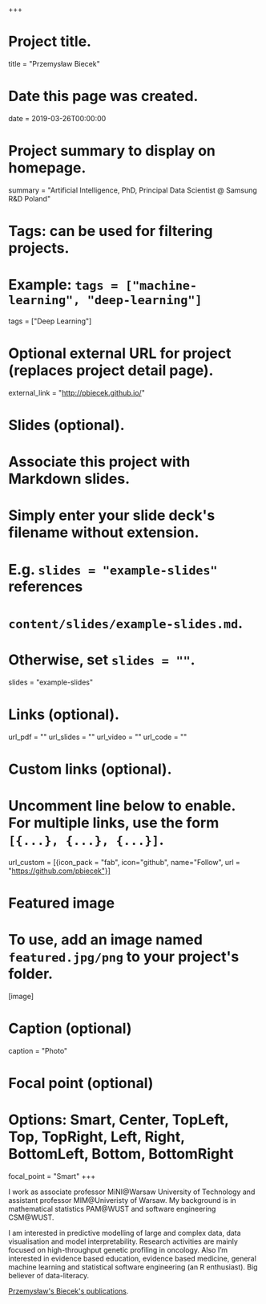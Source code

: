 +++
# Project title.
title = "Przemysław Biecek"

# Date this page was created.
date = 2019-03-26T00:00:00

# Project summary to display on homepage.
summary = "Artificial Intelligence, PhD, Principal Data Scientist @ Samsung R&D Poland"

# Tags: can be used for filtering projects.
# Example: `tags = ["machine-learning", "deep-learning"]`
tags = ["Deep Learning"]

# Optional external URL for project (replaces project detail page).
external_link = "http://pbiecek.github.io/"

# Slides (optional).
#   Associate this project with Markdown slides.
#   Simply enter your slide deck's filename without extension.
#   E.g. `slides = "example-slides"` references 
#   `content/slides/example-slides.md`.
#   Otherwise, set `slides = ""`.
slides = "example-slides"

# Links (optional).
url_pdf = ""
url_slides = ""
url_video = ""
url_code = ""

# Custom links (optional).
#   Uncomment line below to enable. For multiple links, use the form `[{...}, {...}, {...}]`.
url_custom = [{icon_pack = "fab", icon="github", name="Follow", url = "https://github.com/pbiecek"}]

# Featured image
# To use, add an image named `featured.jpg/png` to your project's folder. 
[image]
  # Caption (optional)
  caption = "Photo"
  
  # Focal point (optional)
  # Options: Smart, Center, TopLeft, Top, TopRight, Left, Right, BottomLeft, Bottom, BottomRight
  focal_point = "Smart"
+++

I work as associate professor MiNI@Warsaw University of Technology and assistant professor MIM@Univeristy of Warsaw. My background is in mathematical statistics PAM@WUST and software engineering CSM@WUST.

I am interested in predictive modelling of large and complex data, data visualisation and model interpretability. Research activities are mainly focused on high-throughput genetic profiling in oncology. Also I’m interested in evidence based education, evidence based medicine, general machine learning and statistical software engineering (an R enthusiast). Big believer of data-literacy.

<a href="/mi2-warsaw.github.io/authors/przemyslaw-biecek/">Przemysław's Biecek's publications</a>.

